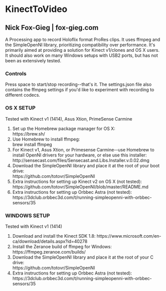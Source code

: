 # KinectToVideo
## Nick Fox-Gieg | fox-gieg.com
A Processing app to record Holoflix format ProRes clips. It uses ffmpeg and the SimpleOpenNI library, prioritizing compatibility over performance. It's primarily aimed at providing a solution for Kinect v1/clones and OS X users. It should also work on many Windows setups with USB2 ports, but has not been as extensively tested.

### Controls
Press space to start/stop recording--that's it. The settings.json file also contains the ffmpeg settings if you'd like to experiment with recording to different codecs.

### OS X SETUP
Tested with Kinect v1 (1414), Asus Xtion, PrimeSense Carmine
<ol>
<li>
	Set up the Homebrew package manager for OS X:<br>
	https://brew.sh/
</li>

<li>
	Use Homebrew to install ffmpeg:<br>
	brew install ffmpeg
</li>

<li>
	For Kinect v1, Asus Xtion, or Primesense Carmine--use Homebrew to install OpenNI drivers for your hardware, or else use this installer:<br>
	http://sensecast.com/files/Sensecast.and.Libs.Installer.v.0.02.dmg
</li>

<li>
	Download the SimpleOpenNI library and place it at the root of your boot drive:<br>
	https://github.com/totovr/SimpleOpenNI
</li>

<li>
	Extra instructions for setting up Kinect v2 on OS X (not tested):<br>
	https://github.com/totovr/SimpleOpenNI/blob/master/README.md
</li>

<li>
	Extra instructions for setting up Orbbec Astra (not tested):<br>
	https://3dclub.orbbec3d.com/t/running-simpleopenni-with-orbbec-sensors/35
</li>
</ol>

### WINDOWS SETUP
Tested with Kinect v1 (1414)
<ol>
<li>
	Download and install the Kinect SDK 1.8:
	https://www.microsoft.com/en-ca/download/details.aspx?id=40278
</li>
<li>
	Install the Zeranoe build of ffmpeg for Windows:
	https://ffmpeg.zeranoe.com/builds/
</li>
<li>
	Download the SimpleOpenNI library and place it at the root of your C drive:<br>
	https://github.com/totovr/SimpleOpenNI
</li>
<li>
	Extra instructions for setting up Orbbec Astra (not tested):<br>
	https://3dclub.orbbec3d.com/t/running-simpleopenni-with-orbbec-sensors/35
</li>
</ol>
